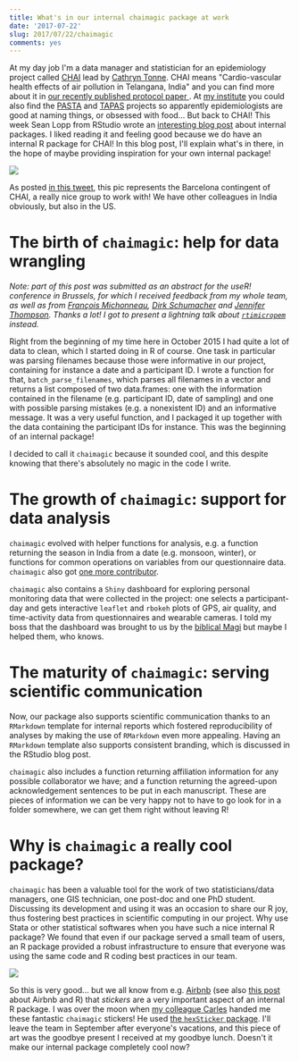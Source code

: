 ```yaml
---
title: What's in our internal chaimagic package at work
date: '2017-07-22'
slug: 2017/07/22/chaimagic
comments: yes
---
```



At my day job I'm a data manager and statistician for an epidemiology project called [CHAI](http://www.chaiproject.org/) lead by [Cathryn Tonne](https://twitter.com/cathryn_tonne). CHAI means "Cardio-vascular health effects of air pollution in Telangana, India" and you can find more about it in [our recently published protocol paper ](http://www.sciencedirect.com/science/article/pii/S1438463917301876). At [my institute](http://www.isglobal.org/) you could also find the [PASTA](http://www.pastaproject.eu/home/) and [TAPAS](http://www.tapas-program.org/) projects so apparently epidemiologists are good at naming things, or obsessed with food... But back to CHAI! This week Sean Lopp from RStudio wrote an [interesting blog post](https://rviews.rstudio.com/2017/07/19/supporting-corporate-r-user-groups/) about internal packages. I liked reading it and feeling good because we do have an internal R package for CHAI! In this blog post, I'll explain what's in there, in the hope of maybe providing inspiration for your own internal package!

![](/figure/source/2017-07-22-chaimagic/chaiteam_barcelona.jpg)

As posted [in this tweet](https://twitter.com/chaiproject/status/832330667954315264), this pic represents the Barcelona contingent of CHAI, a really nice group to work with! We have other colleagues in India obviously, but also in the US.

<!--more-->

# The birth of `chaimagic`: help for data wrangling

_Note: part of this post was submitted as an abstract for the useR! conference in Brussels, for which I received feedback from my whole team, as well as from [François Michonneau](https://twitter.com/fmic_), [Dirk Schumacher](https://twitter.com/dirk_sch) and [Jennifer Thompson](https://twitter.com/jent103). Thanks a lot! I got to present a lightning talk about [`rtimicropem`](https://github.com/ropensci/rtimicropem) instead._

Right from the beginning of my time here in October 2015 I had quite a lot of data to clean, which I started doing in R of course. One task in particular was parsing filenames because those were informative in our project, containing for instance a date and a participant ID. I wrote a function for that, `batch_parse_filenames`, which parses all filenames in a vector and returns a list composed of two data.frames: one with the information contained in the filename (e.g. participant ID, date of sampling) and one with possible parsing mistakes (e.g. a nonexistent ID) and an informative message. It was a very useful function, and I packaged it up together with the data containing the participant IDs for instance. This was the beginning of an internal package! 

I decided to call it `chaimagic` because it sounded cool, and this despite knowing that there's absolutely no magic in the code I write.

# The growth of `chaimagic`: support for data analysis

`chaimagic` evolved with helper functions for analysis, e.g. a function returning the season in India from a date (e.g. monsoon, winter), or functions for common operations on variables from our questionnaire data. `chaimagic` also got [one more contributor](https://twitter.com/MilaCarles).

`chaimagic` also contains a `Shiny` dashboard for exploring personal monitoring data that were collected in the project: one selects a participant-day and gets interactive `leaflet` and `rbokeh` plots of GPS, air quality, and time-activity data from questionnaires and wearable cameras. I told my boss that the dashboard was brought to us by the [biblical Magi](https://en.wikipedia.org/wiki/Biblical_Magi) but maybe I helped them, who knows. 

# The maturity of `chaimagic`: serving scientific communication

Now, our package also supports scientific communication thanks to an `RMarkdown` template for internal reports which fostered reproducibility of analyses by making the use of `RMarkdown` even more appealing. Having an `RMarkdown` template also supports consistent branding, which is discussed in the RStudio blog post.

`chaimagic` also includes a function returning affiliation information for any possible collaborator we have; and a function returning the agreed-upon acknowledgement sentences to be put in each manuscript. These are pieces of information we can be very happy not to have to go look for in a folder somewhere, we can get them right without leaving R!

# Why is `chaimagic` a really cool package?

`chaimagic` has been a valuable tool for the work of two statisticians/data managers, one GIS technician, one post-doc and one PhD student. Discussing its development and using it was an occasion to share our R joy, thus fostering best practices in scientific computing in our project. Why use Stata or other statistical softwares when you have such a nice internal R package? We found that even if our package served a small team of users, an R package provided a robust infrastructure to ensure that everyone was using the same code and R coding best practices in our team.

![](/figure/source/2017-07-22-chaimagic/chaimagic.jpg)

So this is very good... but we all know from e.g. [Airbnb](https://twitter.com/i/web/status/855422698230599680) (see also [this post](https://medium.com/airbnb-engineering/using-r-packages-and-education-to-scale-data-science-at-airbnb-906faa58e12d) about Airbnb and R) that *stickers* are a very important aspect of an internal R package. I was over the moon when [my colleague Carles](https://twitter.com/MilaCarles) handed me these fantastic `chaimagic` stickers! He used [the `hexSticker` package](https://github.com/GuangchuangYu/hexSticker). I'll leave the team in September after everyone's vacations, and this piece of art was the goodbye present I received at my goodbye lunch. Doesn't it make our internal package completely cool now?
